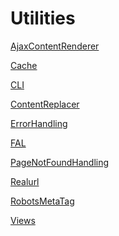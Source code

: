Utilities
=========

[AjaxContentRenderer](AjaxContentRenderer/Index.md)

[Cache](Cache/Index.md)

[CLI](CLI/Index.md)

[ContentReplacer](ContentReplacer/Index.md)

[ErrorHandling](ErrorHandling/Index.md)

[FAL](FAL/Index.md)

[PageNotFoundHandling](PageNotFoundHandling/Index.md)

[Realurl](Realurl/Index.md)

[RobotsMetaTag](RobotsMetaTag/Index.md)

[Views](Views/Index.md)
